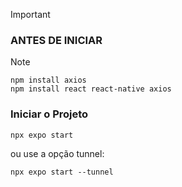 >[!IMPORTANT]
> ### ANTES DE INICIAR

> [!NOTE]
>```
> npm install axios
> npm install react react-native axios
>```
>
> ### Iniciar o Projeto
>  ```
>  npx expo start
> ```
> ou use a opção tunnel:
>  ```
>  npx expo start --tunnel
> ```
